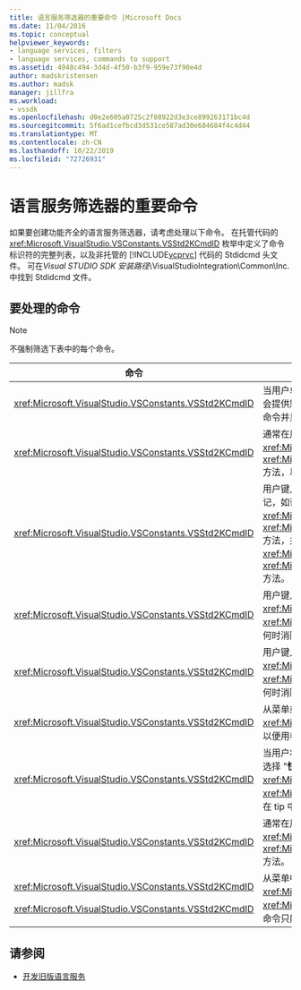 ```yaml
---
title: 语言服务筛选器的重要命令 |Microsoft Docs
ms.date: 11/04/2016
ms.topic: conceptual
helpviewer_keywords:
- language services, filters
- language services, commands to support
ms.assetid: 4948c494-3d4d-4f50-b3f9-959e73f90e4d
author: madskristensen
ms.author: madsk
manager: jillfra
ms.workload:
- vssdk
ms.openlocfilehash: d0e2e605a0725c2f88922d3e3ce899263171bc4d
ms.sourcegitcommit: 5f6ad1cefbcd3d531ce587ad30e684684f4c4d44
ms.translationtype: MT
ms.contentlocale: zh-CN
ms.lasthandoff: 10/22/2019
ms.locfileid: "72726931"
---
```

# <a name="important-commands-for-language-service-filters"></a>语言服务筛选器的重要命令
如果要创建功能齐全的语言服务筛选器，请考虑处理以下命令。 在托管代码的 <xref:Microsoft.VisualStudio.VSConstants.VSStd2KCmdID> 枚举中定义了命令标识符的完整列表，以及非托管的 [!INCLUDE[vcprvc](../../code-quality/includes/vcprvc_md.md)] 代码的 Stdidcmd 头文件。 可在*Visual STUDIO SDK 安装路径*\VisualStudioIntegration\Common\Inc. 中找到 Stdidcmd 文件。

## <a name="commands-to-handle"></a>要处理的命令

> [!NOTE]
> 不强制筛选下表中的每个命令。

|命令|描述|
|-------------|-----------------|
|<xref:Microsoft.VisualStudio.VSConstants.VSStd2KCmdID>|当用户单击鼠标右键时发送。 此命令指示提供快捷菜单的时间。 如果不处理此命令，文本编辑器会提供默认快捷菜单，没有任何特定于语言的命令。 若要在此菜单中包含自己的命令，请自行处理命令并显示快捷菜单。|
|<xref:Microsoft.VisualStudio.VSConstants.VSStd2KCmdID>|通常在用户键入 CTRL + J 时发送。 对 <xref:Microsoft.VisualStudio.TextManager.Interop.IVsTextView> 调用 <xref:Microsoft.VisualStudio.TextManager.Interop.IVsTextView.UpdateCompletionStatus%2A> 方法，以显示语句完成框。|
|<xref:Microsoft.VisualStudio.VSConstants.VSStd2KCmdID>|用户键入字符时发送。 监视此命令以确定何时键入触发器字符并提供语句完成、方法提示和文本标记，如语法着色、大括号匹配和错误标记。 对 <xref:Microsoft.VisualStudio.TextManager.Interop.IVsTextView> 上的语句完成调用 <xref:Microsoft.VisualStudio.TextManager.Interop.IVsTextView.UpdateCompletionStatus%2A> 方法，并对方法提示的 <xref:Microsoft.VisualStudio.TextManager.Interop.IVsMethodTipWindow> 调用 <xref:Microsoft.VisualStudio.TextManager.Interop.IVsMethodTipWindow.SetMethodData%2A> 方法。 若要支持文本标记，请监视此命令以确定要键入的字符是否要求您更新标记。|
|<xref:Microsoft.VisualStudio.VSConstants.VSStd2KCmdID>|用户键入 Enter 键时发送。 监视此命令可通过对 <xref:Microsoft.VisualStudio.TextManager.Interop.IVsMethodData> 调用 <xref:Microsoft.VisualStudio.TextManager.Interop.IVsMethodData.OnDismiss%2A> 方法来确定何时消除方法提示窗口。 默认情况下，文本视图将处理此命令。|
|<xref:Microsoft.VisualStudio.VSConstants.VSStd2KCmdID>|用户键入 Backspace 键时发送。 通过对 <xref:Microsoft.VisualStudio.TextManager.Interop.IVsMethodData> 调用 <xref:Microsoft.VisualStudio.TextManager.Interop.IVsMethodData.OnDismiss%2A> 方法来确定何时消除方法提示窗口的监视器。 默认情况下，文本视图将处理此命令。|
|<xref:Microsoft.VisualStudio.VSConstants.VSStd2KCmdID>|从菜单或快捷键发送。 对 <xref:Microsoft.VisualStudio.TextManager.Interop.IVsTextView> 调用 <xref:Microsoft.VisualStudio.TextManager.Interop.IVsTextView.UpdateTipWindow%2A> 方法，以便用参数信息更新提示窗口。|
|<xref:Microsoft.VisualStudio.VSConstants.VSStd2KCmdID>|当用户将鼠标指针悬停在某个变量上，或将光标置于变量上，并从 "**编辑**" 菜单中的**IntelliSense**中选择 "**快速信息**" 时发送。 通过对 <xref:Microsoft.VisualStudio.TextManager.Interop.IVsTextView> 调用 <xref:Microsoft.VisualStudio.TextManager.Interop.IVsTextView.UpdateTipWindow%2A> 方法，在 tip 中返回变量的类型。 如果调试处于活动状态，则提示还应显示变量的值。|
|<xref:Microsoft.VisualStudio.VSConstants.VSStd2KCmdID>|通常在用户键入 CTRL + 空格键时发送。 此命令告知语言服务对 <xref:Microsoft.VisualStudio.TextManager.Interop.IVsTextView> 调用 <xref:Microsoft.VisualStudio.TextManager.Interop.IVsTextView.UpdateCompletionStatus%2A> 方法。|
|<xref:Microsoft.VisualStudio.VSConstants.VSStd2KCmdID><br /><br /> <xref:Microsoft.VisualStudio.VSConstants.VSStd2KCmdID>|从菜单中发送，通常是在 "**编辑**" 菜单中的 "高级"**选项** **或 "** **高级**"。 <xref:Microsoft.VisualStudio.VSConstants.VSStd2KCmdID> 指示用户要注释掉所选文本，则为; <xref:Microsoft.VisualStudio.VSConstants.VSStd2KCmdID> 指示用户要取消注释所选文本。 这些命令只能由语言服务实现。|

## <a name="see-also"></a>请参阅
- [开发旧版语言服务](../../extensibility/internals/developing-a-legacy-language-service.md)